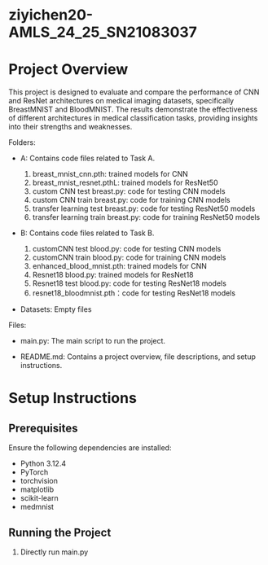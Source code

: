 # ziyichen20-AMLS_24_25_SN21083037

# Project Overview
This project is designed to evaluate and compare the performance of CNN and ResNet architectures on medical imaging datasets, specifically BreastMNIST and BloodMNIST. The results demonstrate the effectiveness of different architectures in medical classification tasks, providing insights into their strengths and weaknesses.

Folders:

- A: Contains code files related to Task A. 
     1. breast_mnist_cnn.pth: trained models for CNN
     2. breast_mnist_resnet.pthL: trained models for ResNet50
     3. custom CNN test breast.py: code for testing CNN models
     4. custom CNN train breast.py: code for training CNN models
     5. transfer learning test breast.py: code for testing ResNet50 models
     6. transfer learning train breast.py: code for training ResNet50 models

- B: Contains code files related to Task B.
     1. customCNN test blood.py: code for testing CNN models
     2. customCNN train blood.py: code for training CNN models
     3. enhanced_blood_mnist.pth: trained models for CNN
     4. Resnet18 blood.py: trained models for ResNet18
     5. Resnet18 test blood.py: code for testing ResNet18 models
     6. resnet18_bloodmnist.pth：code for testing ResNet18 models

- Datasets:  Empty files

Files:

- main.py: The main script to run the project.

- README.md: Contains a project overview, file descriptions, and setup instructions.

# Setup Instructions

## Prerequisites
Ensure the following dependencies are installed:
- Python 3.12.4
- PyTorch
- torchvision
- matplotlib
- scikit-learn
- medmnist


## Running the Project

1. Directly run main.py


